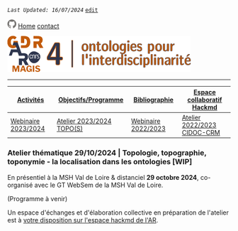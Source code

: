 
_`Last Updated: 16/07/2024`_ [`edit`](https://github.com/MAGISAR4/ontologies_4_interdisciplinarity/blob/main/pages/activites_4.md)

[![GitHub Logo](assets/user/github.png)](https://github.com/MAGISAR4/ontologies_4_interdisciplinarity)
[Home](.)
[contact](?page=contact)

![entête](img/2021-02_Icoentete-GDR_MAGIS_AR4.png)

---
| [Activités](?page=activites) | [Objectifs/Programme](?page=objectifs-et-programme) | [Bibliographie](?page=bibliographie) | [Espace collaboratif Hackmd](https://hackmd.io/@MAGISAR4) |
|---|---|---|---|
| [Webinaire 2023/2024](?page=activites_1) | [Atelier 2023/2024 TOPO(S)](?page=activites_4) |[Webinaire 2022/2023](?page=activites_2) | [Atelier 2022/2023 CIDOC-CRM](?page=activites_3) | 

### Atelier thématique 29/10/2024 | Topologie, topographie, toponymie - la localisation dans les ontologies [WIP]

En présentiel à la MSH Val de Loire & distanciel **29 octobre 2024**, co-organisé avec le GT WebSem de la MSH Val de Loire.

(Programme à venir)

Un espace d'échanges et d'élaboration collective en préparation de l'atelier est à [votre disposition sur l'espace hackmd de l'AR](https://hackmd.io/join/rk3xWHcj6).
